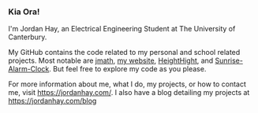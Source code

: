 ### Kia Ora!

I'm Jordan Hay, an Electrical Engineering Student at The University of Canterbury.

My GitHub contains the code related to my personal and school related projects. Most notable are [jmath](https://github.com/JHay0112/jmath), [my website](https://github.com/JHay0112/JHay0112.github.io), [HeightHight](https://github.com/JHay0112/HeightHight), and [Sunrise-Alarm-Clock](https://github.com/JHay0112/Sunrise-Alarm-Clock). But feel free to explore my code as you please.

For more information about me, what I do, my projects, or how to contact me, visit https://jordanhay.com/. I also have a blog detailing my projects at https://jordanhay.com/blog
